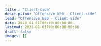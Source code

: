 ```yaml
---
title : "Client-side"
description: "Offensive Web - Client-side"
lead: "Offensive Web - Client-side"
date: 2023-01-01T00:00:00+00:00
lastmod: 2023-01-01T00:00:00+00:00
draft: false
images: []
---
```

